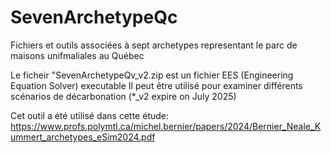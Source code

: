 # SevenArchetypeQc
Fichiers et outils associées à sept archetypes representant le parc de maisons unifmaliales au Québec

Le ficheir "SevenArchetypeQv_v2.zip est un fichier EES (Engineering Equation Solver) executable 
Il peut être utilisé pour examiner différents scénarios de décarbonation
(*_v2 expire on July 2025)

Cet outil a été utilisé dans cette étude: https://www.profs.polymtl.ca/michel.bernier/papers/2024/Bernier_Neale_Kummert_archetypes_eSim2024.pdf

